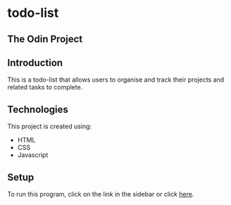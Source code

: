 # todo-list

## The Odin Project

## Introduction
This is a todo-list that allows users to organise and track their projects and related tasks to complete.

## Technologies
This project is created using:
* HTML
* CSS
* Javascript

## Setup
To run this program, click on the link in the sidebar or click [here](https://moizah.github.io/todo-list/).